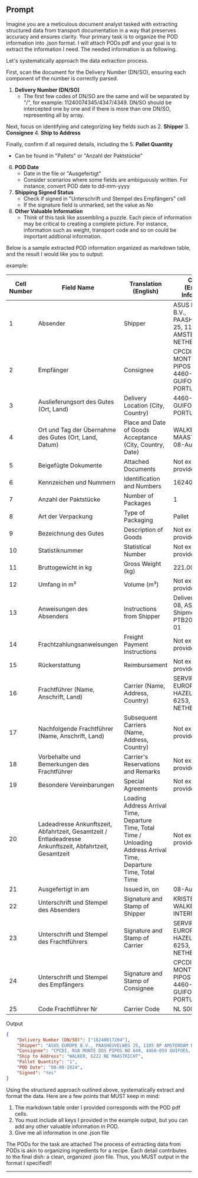 ## Prompt
Imagine you are a meticulous document analyst tasked with extracting structured data from transport documentation in a way that preserves accuracy and ensures clarity. Your primary task is to organize the POD information into .json format. I will attach PODs pdf and your goal is to extract the information I need. The needed information is as following.

Let's systematically approach the data extraction process.

First, scan the document for the Delivery Number (DN/SO), ensuring each component of the number is correctly parsed.
1. **Delivery Number (DN/SO)**
   - The first few codes of DN/SO are the same and will be separated by "/", for example: 11240074345/4347/4349. DN/SO       should be intercepted one by one and if there is more than one DN/SO, representing all by array. 

Next, focus on identifying and categorizing key fields such as
2. **Shipper**
3. **Consignee**
4. **Ship to Address**

Finally, confirm if all required details, including the 
5. **Pallet Quantity** 
   - Can be found in "Pallets" or "Anzahl der Paktstücke"
6. **POD Date**
   - Date in the file or "Ausgefertigt"
   - Consider scenarios where some fields are ambiguously written. For instance, convert POD date to dd-mm-yyyy
7. **Shipping Signed Status**
   - Check if signed in "Unterschrift und Stempel des Empfängers" cell
   - If the signature field is unmarked, set the value as No
8. **Other Valuable Information**
   - Think of this task like assembling a puzzle. Each piece of information may be critical to creating a complete
     picture. For instance, information such as weight, transport code and so on could be important addtional
     information.

Below is a sample extracted POD information organized as markdown table, and the result I would like you to output:

example: 

| Cell Number | Field Name | Translation (English) | Content (Extracted Information) |
|------------|------------|----------------------|--------------------------------|
| 1 | Absender | Shipper | ASUS EUROPE B.V., PAASHEUVELWEG 25, 1105 BP AMSTERDAM NH, NETHERLANDS |
| 2 | Empfänger | Consignee | CPCDI, RUA MONTE DOS PIPOS NO 649, 4460-059 GUIFOES, PORTUGAL |
| 3 | Auslieferungsort des Gutes (Ort, Land) | Delivery Location (City, Country) | 4460-059 GUIFOES, PORTUGAL |
| 4 | Ort und Tag der Übernahme des Gutes (Ort, Land, Datum) | Place and Date of Goods Acceptance (City, Country, Date) | WALKER, 6222 NE MAASTRICHT, 08-Aug-24 |
| 5 | Beigefügte Dokumente | Attached Documents | Not explicitly provided |
| 6 | Kennzeichen und Nummern | Identification and Numbers | 16240017204 |
| 7 | Anzahl der Paktstücke | Number of Packages | 1 |
| 8 | Art der Verpackung | Type of Packaging | Pallet |
| 9 | Bezeichnung des Gutes | Description of Goods | Not explicitly provided |
| 10 | Statistiknummer | Statistical Number | Not explicitly provided |
| 11 | Bruttogewicht in kg | Gross Weight (kg) | 221.00 |
| 12 | Umfang in m³ | Volume (m³) | Not explicitly provided |
| 13 | Anweisungen des Absenders | Instructions from Shipper | Delivery date: 12-08, ASUS Shipment: PTB20240809-01 |
| 14 | Frachtzahlungsanweisungen | Freight Payment Instructions | Not explicitly provided |
| 15 | Rückerstattung | Reimbursement | Not explicitly provided |
| 16 | Frachtführer (Name, Anschrift, Land) | Carrier (Name, Address, Country) | SERVIROAD EUROPE BY 23, HAZELDONK 6253, NETHERLANDS |
| 17 | Nachfolgende Frachtführer (Name, Anschrift, Land) | Subsequent Carriers (Name, Address, Country) | Not explicitly provided |
| 18 | Vorbehalte und Bemerkungen des Frachtführer | Carrier's Reservations and Remarks | Not explicitly provided |
| 19 | Besondere Vereinbarungen | Special Agreements | Not explicitly provided |
| 20 | Ladeadresse Ankunftszeit, Abfahrtzeit, Gesamtzeit / Entladeadresse Ankunftszeit, Abfahrtzeit, Gesamtzeit | Loading Address Arrival Time, Departure Time, Total Time / Unloading Address Arrival Time, Departure Time, Total Time | Not explicitly provided |
| 21 | Ausgefertigt in am | Issued in, on | 08-August-2024 |
| 22 | Unterschrift und Stempel des Absenders | Signature and Stamp of Shipper | KRISTEL PAULINA WALKER INTERNATIONAL |
| 23 | Unterschrift und Stempel des Frachtführers | Signature and Stamp of Carrier | SERVIROAD EUROPE BY 23, HAZELDONK 6253, NETHERLANDS |
| 24 | Unterschrift und Stempel des Empfängers | Signature and Stamp of Consignee | CPCDI, RUA MONTE DOS PIPOS NO 649, 4460-059 GUIFOES, PORTUGAL |
| 25 | Code Frachtführer Nr | Carrier Code | NL S00194864 |

Output

```json
{
    "Delivery Number (DN/SO)": ["16240017204"],
    "Shipper": "ASUS EUROPE B.V., PAASHEUVELWEG 25, 1105 BP AMSTERDAM NH, NETHERLANDS",
    "Consignee": "CPCDI, RUA MONTE DOS PIPOS NO 649, 4460-059 GUIFOES, PORTUGAL",
    "Ship to Address": "WALKER, 6222 NE MAASTRICHT",
    "Pallet Quantity": "1",
    "POD Date": "08-08-2024",
    "Signed": "Yes"
}
```

Using the structured approach outlined above, systematically extract and format the data. Here are a few points that MUST keep in mind: 
1. The markdown table order I provided corresponds with the POD pdf cells.
2. You must include all keys I provided in the example output, but you can add any other valuable information in POD.
3. Give me all information in one .json file

The PODs for the task are attached
The process of extracting data from PODs is akin to organizing ingredients for a recipe. Each detail contributes to the final dish: a clean, organized .json file. Thus, you MUST output in the format I specified!!

----


